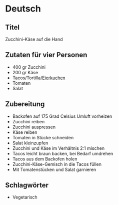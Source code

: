 # Deutsch

## Titel

Zucchini-Käse auf die Hand

## Zutaten für vier Personen

* 400 gr Zucchini
* 200 gr Käse
* Tacos/Tortilla/[Eierkuchen](07.md)
* Tomaten
* Salat

## Zubereitung

* Backofen auf 175 Grad Celsius Umluft vorheizen
* Zucchini reiben
* Zucchini auspressen
* Käse reiben
* Tomaten in Stücke schneiden
* Salat kleinzupfen
* Zucchini und Käse im Verhältnis 2:1 mischen
* Tacos leicht braun backen, bei Bedarf umdrehen
* Tacos aus dem Backofen holen
* Zucchini-Käse-Gemisch in die Tacos füllen
* Mit Tomatenstücken und Salat garnieren

## Schlagwörter

* Vegetarisch

